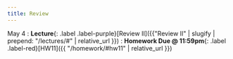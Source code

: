 ```yaml
---
title: Review
---
```


May 4
: **Lecture**{: .label .label-purple}[Review II]({{"Review II" | slugify | prepend: "/lectures/#" | relative_url }})
: **Homework Due @ 11:59pm**{: .label .label-red}[HW11]({{ "/homework/#hw11" | relative_url }})
